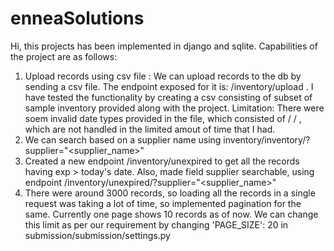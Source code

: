 # enneaSolutions

Hi, this projects has been implemented in django and sqlite. 
Capabilities of the project are as follows: 
1. Upload records using csv file : We can upload records to the db by sending a csv file. The endpoint exposed for it is: /inventory/upload . I have tested the functionality by creating a csv consisting of subset of sample inventory provided along with the project. 
Limitation: There were soem invalid date types provided in the file, which consisted of / / , which are not handled in the limited amout of time that I had. 
2. We can search based on a supplier name using inventory/inventory/?supplier="<supplier_name>" 
3. Created a new endpoint /inventory/unexpired to get all the records having exp > today's date. Also, made field supplier searchable, using endpoint /inventory/unexpired/?supplier="<supplier_name>"  
4. There were around 3000 records, so loading all the records in a single request was taking a lot of time, so implemented pagination for the same. Currently one page shows 10 records as of now. We can change this limit as per our requirement by changing  'PAGE_SIZE': 20 in submission/submission/settings.py
